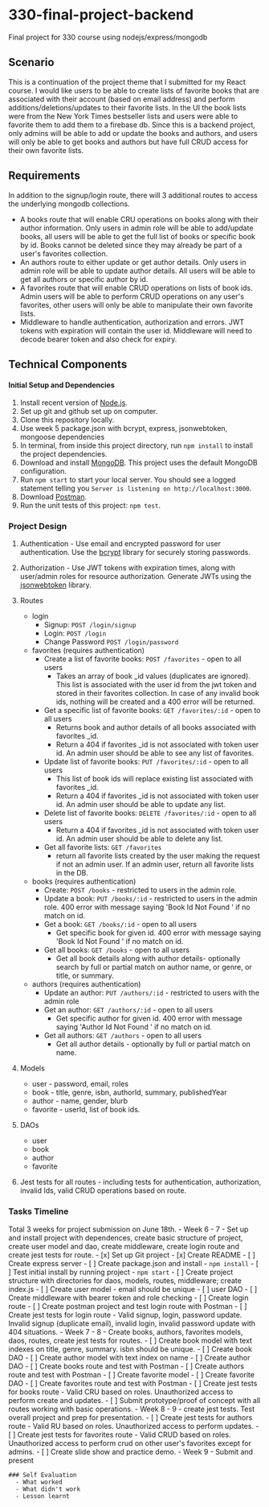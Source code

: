# 330-final-project-backend
Final project for 330 course using nodejs/express/mongodb

## Scenario
This is a continuation of the project theme that I submitted for my React course. 
I would like users to be able to create lists of favorite books that are associated with their account (based on email address) and perform additions/deletions/updates to their favorite lists. In the UI the book lists were from the New York Times bestseller lists and users were able to favorite them to add them to a firebase db. 
Since this is a backend project, only admins will be able to add or update the books and authors, and users will only be able to get books and authors but have full CRUD access for their own favorite lists.
## Requirements
In addition to the signup/login route, there will 3 additional routes to access the underlying mongodb collections.
 - A books route that will enable CRU operations on books along with their author information. Only users in admin role will be able to add/update books, all users will be able to get the full list of books or specific book by id. Books cannot be deleted since they may already be part of a user's favorites collection. 
 - An authors route to either update or get author details. Only users in admin role will be able to update author details. All users will be able to get all authors or specific author by id.
 - A favorites route that will enable CRUD operations on lists of book ids. Admin users will be able to perform CRUD operations on any user's favorites, other users will only be able to manipulate their own favorite lists.
 - Middleware to handle authentication, authorization and errors. JWT tokens with expiration will contain the user id. Middleware will need to decode bearer token and also check for expiry.
## Technical Components

#### Initial Setup and Dependencies
1. Install recent version of [Node.js](https://nodejs.org/en/download/).
2. Set up git and github set up on computer. 
3. Clone this repository locally. 
4. Use week 5 package.json with bcrypt, express, jsonwebtoken, mongoose dependencies
4. In terminal, from inside this project directory, run `npm install` to install the project dependencies.
5. Download and install [MongoDB](https://www.mongodb.com/try/download/community). This project uses the default MongoDB configuration.
6. Run `npm start` to start your local server. You should see a logged statement telling you `Server is listening on http://localhost:3000`.
7. Download [Postman](https://www.postman.com/).
8. Run the unit tests of this project: `npm test`.

### Project Design
1. Authentication - Use email and encrypted password for user authentication.  Use the [bcrypt](https://www.npmjs.com/package/bcrypt) library for securely storing passwords. 

2. Authorization - Use JWT tokens with expiration times, along with user/admin roles for resource authorization. Generate JWTs using the [jsonwebtoken](https://www.npmjs.com/package/jsonwebtoken) library. 

3. Routes 
    - login
        - Signup: `POST /login/signup`
        - Login: `POST /login`
        - Change Password `POST /login/password`
    - favorites (requires authentication)
        - Create a list of favorite books: `POST /favorites` - open to all users
            - Takes an array of book _id values (duplicates are ignored). This list is associated with the user id from the jwt token and stored in their favorites collection. In case of any invalid book ids, nothing will be created and a 400 error will be returned. 
        - Get a specific list of favorite books: `GET /favorites/:id` - open to all users
            - Returns book and author details of all books associated with favorites _id.
            - Return a 404 if favorites _id is not associated with token user id. An admin user should be able to see any list of favorites.
        - Update list of favorite books: `PUT /favorites/:id` - open to all users
            - This list of book ids will replace existing list associated with favorites _id. 
            - Return a 404 if favorites _id is not associated with token user id. An admin user should be able to update any list.
        - Delete list of favorite books: `DELETE /favorites/:id` - open to all users
            - Return a 404 if favorites _id is not associated with token user id. An admin user should be able to delete any list.
        - Get all favorite lists: `GET /favorites` 
            - return all favorite lists created by the user making the request if not an admin user. If an admin user, return all favorite lists in the DB.
    - books (requires authentication)
        - Create: `POST /books` - restricted to users in the admin role.
        - Update a book: `PUT /books/:id` - restricted to users in the admin role.  400 error with message saying 'Book Id Not Found ' if no match on id.
        - Get a book: `GET /books/:id` - open to all users
            - Get specific book for given id. 400 error with message saying 'Book Id Not Found ' if no match on id.
        - Get all books: `GET /books` - open to all users
            - Get all book details along with author details- optionally search by full or partial match on author name, or genre, or title, or summary.
    - authors (requires authentication)
        - Update an author: `PUT /authors/:id` - restricted to users with the admin role
        - Get an author: `GET /authors/:id` - open to all users
            - Get specific author for given id. 400 error with message saying 'Author Id Not Found ' if no match on id.
        - Get all authors: `GET /authors` - open to all users
            - Get all author details - optionally by full or partial match on name.

4. Models
    - user - password, email, roles
    - book - title, genre, isbn, authorId, summary, publishedYear 
    - author - name, gender, blurb
    - favorite - userId, list of book ids.
5. DAOs
    - user 
    - book
    - author
    - favorite

6. Jest tests for all routes - including tests for authentication, authorization, invalid Ids, valid CRUD operations based on route.

### Tasks Timeline
Total 3 weeks for project submission on June 18th.
    - Week 6 - 7 - Set up and install project with dependences, create basic structure of project, create user model and dao, create middleware, create login route and create jest tests for route.
        - [x] Set up Git project
        - [x] Create README
        - [ ] Create express server
        - [ ] Create package.json and install - `npm install`
        - [ ] Test initial install by running project - `npm start`
        - [ ] Create project structure with directories for daos, models, routes, middleware; create index.js
        - [ ] Create user model - email should be unique
        - [ ] user DAO
        - [ ] Create middleware with bearer token and role checking
        - [ ] Create login route
        - [ ] Create postman project and test login route with Postman
        - [ ] Create jest tests for login route - Valid signup, login, password update. Invalid signup (duplicate email), invalid login, invalid password update with 404 situations.
    - Week 7 - 8 - Create books, authors, favorites models, daos, routes, create jest tests for routes.
        - [ ] Create book model with text indexes on title, genre, summary. isbn should be unique.
        - [ ] Create book DAO
        - [ ] Create author model with text index on name
        - [ ] Create author DAO
        - [ ] Create books route and test with Postman
        - [ ] Create authors route and test with Postman
        - [ ] Create favorite model
        - [ ] Create favorite DAO
        - [ ] Create favorites route and test with Postman
        - [ ] Create jest tests for books route - Valid CRU based on roles. Unauthorized access to perform create and updates. 
        - [ ] Submit prototype/proof of concept with all routes working with basic operations.
    - Week 8 - 9 - create jest tests. Test overall project and prep for presentation.
        - [ ] Create jest tests for authors route - Valid RU based on roles. Unauthorized access to perform updates.
        - [ ] Create jest tests for favorites route - Valid CRUD based on roles. Unauthorized access to perform crud on other user's favorites except for admins. 
        - [ ] Create slide show and practice demo.
    - Week 9 - Submit and present  

    ### Self Evaluation
      - What worked
      - What didn't work
      - Lesson learnt